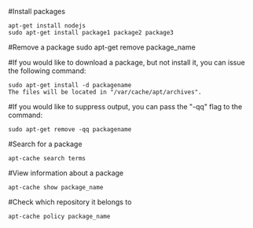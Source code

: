 #Install packages 

    apt-get install nodejs
    sudo apt-get install package1 package2 package3

#Remove a package
    sudo apt-get remove package_name

#If you would like to download a package, but not install it, you can issue the following command:

    sudo apt-get install -d packagename
    The files will be located in "/var/cache/apt/archives".

#If you would like to suppress output, you can pass the "-qq" flag to the command:

    sudo apt-get remove -qq packagename

#Search for a package

    apt-cache search terms

#View information about a package

    apt-cache show package_name

#Check which repository it belongs to

    apt-cache policy package_name